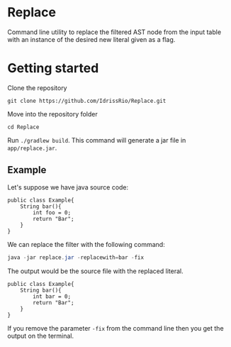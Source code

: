# Replace
Command line utility to replace the filtered AST node from the input table with an instance of the desired new literal given as a flag.

# Getting started
Clone the repository
```
git clone https://github.com/IdrissRio/Replace.git
```

Move into the repository folder

```
cd Replace
```

Run `./gradlew build`. This command will generate a jar file in `app/replace.jar`.

## Example

Let's suppose we have java source code:
```
public class Example{
    String bar(){
        int foo = 0; 
        return "Bar";
    }
}
```

We can replace the filter with the following command:
```java
java -jar replace.jar -replacewith=bar -fix
```

The output would be the source file with the replaced literal.

```
public class Example{
    String bar(){
        int bar = 0; 
        return "Bar";
    }
}
```

If you remove the parameter ```-fix``` from the command line then you get the output on the terminal. 
